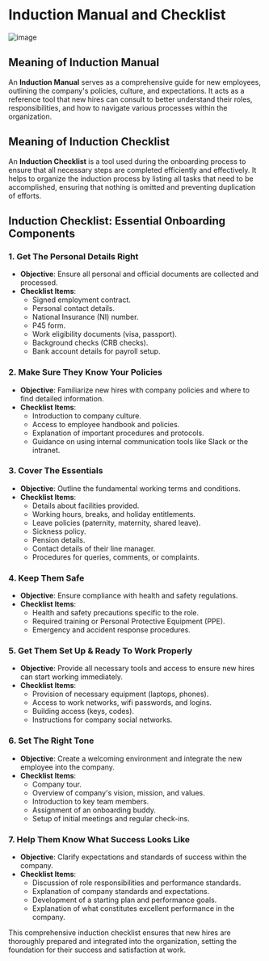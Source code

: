 # Induction Manual and Checklist

![image](https://github.com/Collegehive/Aims_notes/assets/159722383/920c1c58-fe67-4c22-b3e2-d4bb1580e666)

## Meaning of Induction Manual

An **Induction Manual** serves as a comprehensive guide for new employees, outlining the company's policies, culture, and expectations. It acts as a reference tool that new hires can consult to better understand their roles, responsibilities, and how to navigate various processes within the organization.

## Meaning of Induction Checklist

An **Induction Checklist** is a tool used during the onboarding process to ensure that all necessary steps are completed efficiently and effectively. It helps to organize the induction process by listing all tasks that need to be accomplished, ensuring that nothing is omitted and preventing duplication of efforts.

## Induction Checklist: Essential Onboarding Components

### 1. Get The Personal Details Right

- **Objective**: Ensure all personal and official documents are collected and processed.
- **Checklist Items**:
  - Signed employment contract.
  - Personal contact details.
  - National Insurance (NI) number.
  - P45 form.
  - Work eligibility documents (visa, passport).
  - Background checks (CRB checks).
  - Bank account details for payroll setup.

### 2. Make Sure They Know Your Policies

- **Objective**: Familiarize new hires with company policies and where to find detailed information.
- **Checklist Items**:
  - Introduction to company culture.
  - Access to employee handbook and policies.
  - Explanation of important procedures and protocols.
  - Guidance on using internal communication tools like Slack or the intranet.

### 3. Cover The Essentials

- **Objective**: Outline the fundamental working terms and conditions.
- **Checklist Items**:
  - Details about facilities provided.
  - Working hours, breaks, and holiday entitlements.
  - Leave policies (paternity, maternity, shared leave).
  - Sickness policy.
  - Pension details.
  - Contact details of their line manager.
  - Procedures for queries, comments, or complaints.

### 4. Keep Them Safe

- **Objective**: Ensure compliance with health and safety regulations.
- **Checklist Items**:
  - Health and safety precautions specific to the role.
  - Required training or Personal Protective Equipment (PPE).
  - Emergency and accident response procedures.

### 5. Get Them Set Up & Ready To Work Properly

- **Objective**: Provide all necessary tools and access to ensure new hires can start working immediately.
- **Checklist Items**:
  - Provision of necessary equipment (laptops, phones).
  - Access to work networks, wifi passwords, and logins.
  - Building access (keys, codes).
  - Instructions for company social networks.

### 6. Set The Right Tone

- **Objective**: Create a welcoming environment and integrate the new employee into the company.
- **Checklist Items**:
  - Company tour.
  - Overview of company's vision, mission, and values.
  - Introduction to key team members.
  - Assignment of an onboarding buddy.
  - Setup of initial meetings and regular check-ins.

### 7. Help Them Know What Success Looks Like

- **Objective**: Clarify expectations and standards of success within the company.
- **Checklist Items**:
  - Discussion of role responsibilities and performance standards.
  - Explanation of company standards and expectations.
  - Development of a starting plan and performance goals.
  - Explanation of what constitutes excellent performance in the company.

This comprehensive induction checklist ensures that new hires are thoroughly prepared and integrated into the organization, setting the foundation for their success and satisfaction at work.
